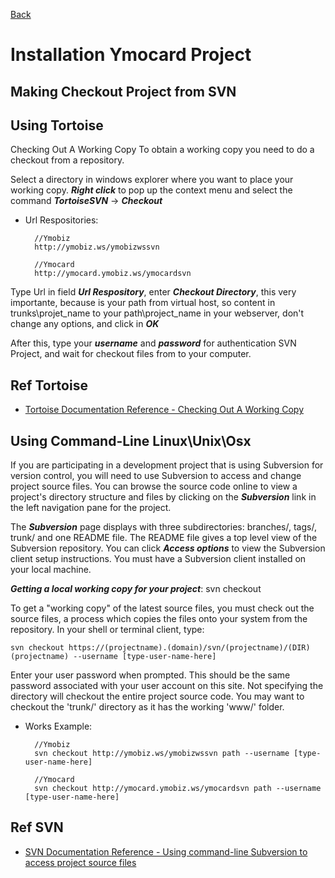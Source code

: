 [Back](/docs)

Installation Ymocard Project
===============================

Making Checkout Project from SVN
--------------------------------

Using Tortoise
--------------

Checking Out A Working Copy
To obtain a working copy you need to do a checkout from a repository.

Select a directory in windows explorer where you want to place your working copy. ***Right click*** to pop up the context menu and select the command ***TortoiseSVN*** → ***Checkout***

* Url Respositories:

        //Ymobiz
        http://ymobiz.ws/ymobizwssvn

        //Ymocard
        http://ymocard.ymobiz.ws/ymocardsvn

Type Url in field ***Url Respository***, enter ***Checkout Directory***, this very importante, because is your path from virtual host, so content in trunks\projet_name to your path\project_name in
your webserver, don't change any options, and click in ***OK***

After this, type your ***username*** and ***password*** for authentication SVN Project, and wait for checkout files from to your computer.

Ref Tortoise
------------

* [Tortoise Documentation Reference - Checking Out A Working Copy](http://tortoisesvn.net/docs/release/TortoiseSVN_en/tsvn-dug-checkout.html)

Using Command-Line Linux\Unix\Osx
---------------------------------

If you are participating in a development project that is using Subversion for version control, you will need to use Subversion to access and change project source files. You can browse the source code online to view a project's directory structure and files by clicking on the ***Subversion*** link in the left navigation pane for the project.

The ***Subversion*** page displays with three subdirectories: branches/, tags/, trunk/ and one README file. The README file gives a top level view of the Subversion repository. You can click ***Access options*** to view the Subversion client setup instructions. You must have a Subversion client installed on your local machine.

***Getting a local working copy for your project***: svn checkout

To get a "working copy" of the latest source files, you must check out the source files, a process which copies the files onto your system from the repository. In your shell or terminal client, type:

```
svn checkout https://(projectname).(domain)/svn/(projectname)/(DIR) (projectname) --username [type-user-name-here]
```

Enter your user password when prompted. This should be the same password associated with your user account on this site. Not specifying the directory will checkout the entire project source code. You may want to checkout the 'trunk/' directory as it has the working 'www/' folder.


* Works Example:

        //Ymobiz
        svn checkout http://ymobiz.ws/ymobizwssvn path --username [type-user-name-here]

        //Ymocard
        svn checkout http://ymocard.ymobiz.ws/ymocardsvn path --username [type-user-name-here]

Ref SVN
-------

* [SVN Documentation Reference - Using command-line Subversion to access project source files](http://www.tigris.org/nonav/scdocs/ddUsingSVN_command-line.html)
